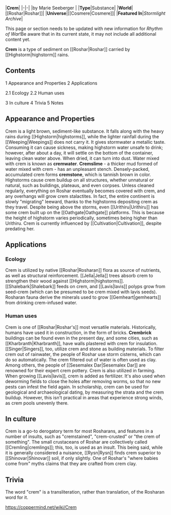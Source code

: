 |**Crem**|
|-|-|
|by  Marie Seeberger |
|**Type**|Substance|
|**World**|[[Roshar\|Roshar]]|
|**Universe**|[[Cosmere\|Cosmere]]|
|**Featured In**|*Stormlight Archive*|

This page or section needs to be updated with new information for *Rhythm of War*!Be aware that in its current state, it may not include all additional content yet.

**Crem** is a type of sediment on [[Roshar\|Roshar]] carried by [[Highstorm\|highstorm]] rains.

## Contents

1 Appearance and Properties
2 Applications

2.1 Ecology
2.2 Human uses


3 In culture
4 Trivia
5 Notes


## Appearance and Properties
Crem is a light brown, sediment-like substance. It falls along with the heavy rains during [[Highstorm\|highstorms]], while the lighter rainfall during the [[Weeping\|Weepings]] does not carry it. It gives stormwater a metallic taste. Consuming it can cause sickness, making highstorm water unsafe to drink; however, after about a day, it will settle on the bottom of the container, leaving clean water above. When dried, it can turn into dust. Water mixed with crem is known as **cremwater**. **Cremslime** - a thicker mud formed of water mixed with crem - has an unpleasant stench. Densely-packed, accumulated crem forms **cremstone**, which is tannish brown in color.
Highstorms cause crem buildup on all structures, whether unnatural or natural, such as buildings, plateaus, and even corpses. Unless cleaned regularly, everything on Roshar eventually becomes covered with crem, and any overhangs will grow crem stalactites. In fact, the entire continent is slowly "migrating" leeward, thanks to the highstorms depositing crem as they travel.
Despite being above the storms, even [[Urithiru\|Urithiru]] has some crem built up on the [[Oathgate\|Oathgate]] platforms. This is because the height of highstorm varies periodically, sometimes being higher than Urithiru.
Crem is currently influenced by [[Cultivation\|Cultivation]], despite predating her.

## Applications
### Ecology
Crem is utilized by native [[Roshar\|Rosharan]] flora as source of nutrients, as well as structural reinforcement. [[Jella\|Jella]] trees absorb crem to strengthen their wood against [[Highstorm\|highstorms]]. [[Shalebark\|Shalebark]] feeds on crem, and [[Lavis\|lavis]] polyps grow from seed-crem (which can be presumed to be crem mixed with lavis seeds).
Rosharan fauna derive the minerals used to grow [[Gemheart\|gemhearts]] from drinking crem-infused water.

### Human uses
Crem is one of [[Roshar\|Roshar's]] most versatile materials. Historically, humans have used it in construction, in the form of bricks. **Crembrick** buildings can be found even in the present day, and some cities, such as [[Kharbranth\|Kharbranth]], have walls plastered with crem for insulation. [[Singer\|Singers]], too, utilize crem and stone as building materials.
To filter crem out of rainwater, the people of Roshar use storm cisterns, which can do so automatically. The crem filtered out of water is often used as clay. Among others, the people of [[Sesemalex Dar\|Sesemalex Dar]] are renowned for their expert crem pottery.
Crem is also utilized in farming. When growing [[Lavis\|lavis]], crem is added as fertilizer. It's also used when deworming fields to close the holes after removing worms, so that no new pests can infest the field again.
In scholarship, crem can be used for geological and archaeological dating, by measuring the strata and the crem buildup. However, this isn't practical in areas that experience strong winds, as crem pools unevenly there.

## In culture
Crem is a go-to derogatory term for most Rosharans, and features in a number of insults, such as "cremstained", "crem-crusted" or "the crem of something". The small crustaceans of Roshar are collectively called [[Cremling\|cremlings]]; this, too, is used as an insult. This being said, while it is generally considered a nuisance, [[Rysn\|Rysn]] finds crem superior to [[Shinovar\|Shinovar]] soil, if only slightly.
One of Roshar's "where babies come from" myths claims that they are crafted from crem clay.

## Trivia
The word "crem" is a transliteration, rather than translation, of the Rosharan word for it.


https://coppermind.net/wiki/Crem